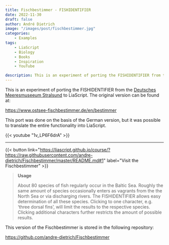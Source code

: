 ```yaml
---
title: Fischbestimmer - FISHIDENTIFIER
date: 2022-11-30
draft: false
author: André Dietrich
image: "/images/post/fischbestimmer.jpg"
categories: 
    - Examples
tags: 
    - LiaScript
    - Biology
    - Books
    - Inspiration
    - YouTube

description: This is an experiment of porting the FISHIDENTIFIER from the Deutsches Meeresmuseeum Stralsund to LiaScript.
---
```


This is an experiment of porting the FISHIDENTIFIER from the [Deutsches Meeresmuseeum Stralsund](https://www.meeresmuseum.de) to LiaScript. The original version can be found at:

https://www.ostsee-fischbestimmer.de/en/bestimmer

This port was done on the basis of the German version, but it was possible to translate the entire functionality into LiaScript.

{{< youtube "1v_LP6F6drA" >}}

---

{{< button link="https://liascript.github.io/course/?https://raw.githubusercontent.com/andre-dietrich/Fischbestimmer/master/README.md#1" label="Visit the Fischbestimmer" >}}

> __Usage__
> 
> About 80 species of fish regularly occur in the Baltic Sea. Roughly the same amount of species occasionally enters as vagrants from the the North Sea or via discharging rivers. The FISHIDENTIFIER allows easy determination of all these species. Clicking to one character, e.g. ‘three dorsal fins’, will limit the results to the respective species. Clicking additional characters further restricts the amount of possible results.

This version of the Fischbestimmer is stored in the following repository:

https://github.com/andre-dietrich/Fischbestimmer
